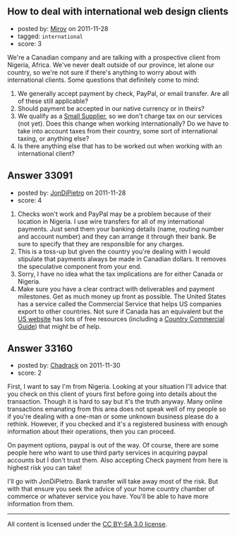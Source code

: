 ## How to deal with international web design clients

- posted by: [Mirov](https://stackexchange.com/users/-1/13062-mirov) on 2011-11-28
- tagged: `international`
- score: 3

We're a Canadian company and are talking with a prospective client from Nigeria, Africa. We've never dealt outside of our province, let alone our country, so we're not sure if there's anything to worry about with international clients. Some questions that definitely come to mind:

 1. We generally accept payment by check, PayPal, or email transfer. Are all of these still applicable?
 2. Should payment be accepted in our native currency or in theirs?
 3. We qualify as a [Small Supplier][1], so we don't charge tax on our services (not yet). Does this change when working internationally? Do we have to take into account taxes from their country, some sort of international taxing, or anything else?
 4. Is there anything else that has to be worked out when working with an international client?

  [1]: http://sbinfocanada.about.com/od/startup/f/registerGST.htm


## Answer 33091

- posted by: [JonDiPietro](https://stackexchange.com/users/-1/11642-jondipietro) on 2011-11-28
- score: 4

<ol>
<li>Checks won't work and PayPal may be a problem because of their location in Nigeria. I use wire transfers for all of my international payments. Just send them your banking details (name, routing number and account number) and they can arrange it through their bank. Be sure to specify that they are responsible for any charges.</li>
<li>This is a toss-up but given the country you're dealing with I would stipulate that payments always be made in Canadian dollars. It removes the speculative component from your end.</li>
<li>Sorry, I have no idea what the tax implications are for either Canada or Nigeria.</li>
<li>Make sure you have a clear contract with deliverables and payment milestones. Get as much money up front as possible. The United States has a service called the Commercial Service that helps US companies export to other countries. Not sure if Canada has an equivalent but the <a href="http://export.gov/nigeria/" rel="nofollow">US website</a> has lots of free resources (including a <a href="http://www.buyusainfo.net/docs/x_4403230.pdf" rel="nofollow">Country Commercial Guide</a>) that might be of help.</li>
</ol>



## Answer 33160

- posted by: [Chadrack](https://stackexchange.com/users/-1/14756-chadrack) on 2011-11-30
- score: 2

First, I want to say I'm from Nigeria. Looking at your situation I'll advice that you check on this client of yours first before going into details about the transaction. Though it is hard to say but it's the truth anyway. Many online transactions emanating from this area does not speak well of my people so if you're dealing with a one-man or some unknown business please do a rethink. However, if you checked and it's a registered business with enough information about their operations, then you can proceed.

On payment options, paypal is out of the way. Of course, there are some people here who want to use third party services in acquiring paypal accounts but I don't trust them. Also accepting Check payment from here is highest risk you can take! 

I'll go with JonDiPietro. Bank transfer will take away most of the risk. But with that ensure you seek the advice of your home country chamber of commerce or whatever service you have. You'll be able to have more information from them.



---

All content is licensed under the [CC BY-SA 3.0 license](https://creativecommons.org/licenses/by-sa/3.0/).
